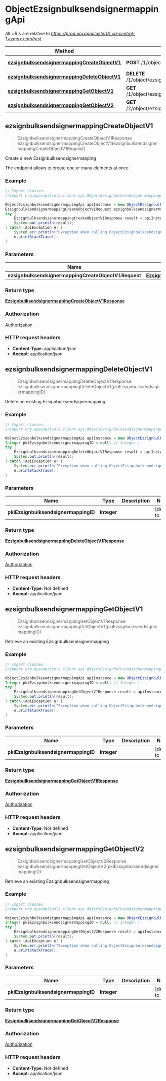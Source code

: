 # ObjectEzsignbulksendsignermappingApi

All URIs are relative to *https://prod.api.appcluster01.ca-central-1.ezmax.com/rest*

Method | HTTP request | Description
------------- | ------------- | -------------
[**ezsignbulksendsignermappingCreateObjectV1**](ObjectEzsignbulksendsignermappingApi.md#ezsignbulksendsignermappingCreateObjectV1) | **POST** /1/object/ezsignbulksendsignermapping | Create a new Ezsignbulksendsignermapping
[**ezsignbulksendsignermappingDeleteObjectV1**](ObjectEzsignbulksendsignermappingApi.md#ezsignbulksendsignermappingDeleteObjectV1) | **DELETE** /1/object/ezsignbulksendsignermapping/{pkiEzsignbulksendsignermappingID} | Delete an existing Ezsignbulksendsignermapping
[**ezsignbulksendsignermappingGetObjectV1**](ObjectEzsignbulksendsignermappingApi.md#ezsignbulksendsignermappingGetObjectV1) | **GET** /1/object/ezsignbulksendsignermapping/{pkiEzsignbulksendsignermappingID} | Retrieve an existing Ezsignbulksendsignermapping
[**ezsignbulksendsignermappingGetObjectV2**](ObjectEzsignbulksendsignermappingApi.md#ezsignbulksendsignermappingGetObjectV2) | **GET** /2/object/ezsignbulksendsignermapping/{pkiEzsignbulksendsignermappingID} | Retrieve an existing Ezsignbulksendsignermapping



## ezsignbulksendsignermappingCreateObjectV1

> EzsignbulksendsignermappingCreateObjectV1Response ezsignbulksendsignermappingCreateObjectV1(ezsignbulksendsignermappingCreateObjectV1Request)

Create a new Ezsignbulksendsignermapping

The endpoint allows to create one or many elements at once.

### Example

```java
// Import classes:
//import org.openapitools.client.api.ObjectEzsignbulksendsignermappingApi;

ObjectEzsignbulksendsignermappingApi apiInstance = new ObjectEzsignbulksendsignermappingApi();
EzsignbulksendsignermappingCreateObjectV1Request ezsignbulksendsignermappingCreateObjectV1Request = new EzsignbulksendsignermappingCreateObjectV1Request(); // EzsignbulksendsignermappingCreateObjectV1Request | 
try {
    EzsignbulksendsignermappingCreateObjectV1Response result = apiInstance.ezsignbulksendsignermappingCreateObjectV1(ezsignbulksendsignermappingCreateObjectV1Request);
    System.out.println(result);
} catch (ApiException e) {
    System.err.println("Exception when calling ObjectEzsignbulksendsignermappingApi#ezsignbulksendsignermappingCreateObjectV1");
    e.printStackTrace();
}
```

### Parameters


Name | Type | Description  | Notes
------------- | ------------- | ------------- | -------------
 **ezsignbulksendsignermappingCreateObjectV1Request** | [**EzsignbulksendsignermappingCreateObjectV1Request**](EzsignbulksendsignermappingCreateObjectV1Request.md)|  |

### Return type

[**EzsignbulksendsignermappingCreateObjectV1Response**](EzsignbulksendsignermappingCreateObjectV1Response.md)

### Authorization

[Authorization](../README.md#Authorization)

### HTTP request headers

- **Content-Type**: application/json
- **Accept**: application/json


## ezsignbulksendsignermappingDeleteObjectV1

> EzsignbulksendsignermappingDeleteObjectV1Response ezsignbulksendsignermappingDeleteObjectV1(pkiEzsignbulksendsignermappingID)

Delete an existing Ezsignbulksendsignermapping



### Example

```java
// Import classes:
//import org.openapitools.client.api.ObjectEzsignbulksendsignermappingApi;

ObjectEzsignbulksendsignermappingApi apiInstance = new ObjectEzsignbulksendsignermappingApi();
Integer pkiEzsignbulksendsignermappingID = null; // Integer | 
try {
    EzsignbulksendsignermappingDeleteObjectV1Response result = apiInstance.ezsignbulksendsignermappingDeleteObjectV1(pkiEzsignbulksendsignermappingID);
    System.out.println(result);
} catch (ApiException e) {
    System.err.println("Exception when calling ObjectEzsignbulksendsignermappingApi#ezsignbulksendsignermappingDeleteObjectV1");
    e.printStackTrace();
}
```

### Parameters


Name | Type | Description  | Notes
------------- | ------------- | ------------- | -------------
 **pkiEzsignbulksendsignermappingID** | **Integer**|  | [default to null]

### Return type

[**EzsignbulksendsignermappingDeleteObjectV1Response**](EzsignbulksendsignermappingDeleteObjectV1Response.md)

### Authorization

[Authorization](../README.md#Authorization)

### HTTP request headers

- **Content-Type**: Not defined
- **Accept**: application/json


## ezsignbulksendsignermappingGetObjectV1

> EzsignbulksendsignermappingGetObjectV1Response ezsignbulksendsignermappingGetObjectV1(pkiEzsignbulksendsignermappingID)

Retrieve an existing Ezsignbulksendsignermapping



### Example

```java
// Import classes:
//import org.openapitools.client.api.ObjectEzsignbulksendsignermappingApi;

ObjectEzsignbulksendsignermappingApi apiInstance = new ObjectEzsignbulksendsignermappingApi();
Integer pkiEzsignbulksendsignermappingID = null; // Integer | 
try {
    EzsignbulksendsignermappingGetObjectV1Response result = apiInstance.ezsignbulksendsignermappingGetObjectV1(pkiEzsignbulksendsignermappingID);
    System.out.println(result);
} catch (ApiException e) {
    System.err.println("Exception when calling ObjectEzsignbulksendsignermappingApi#ezsignbulksendsignermappingGetObjectV1");
    e.printStackTrace();
}
```

### Parameters


Name | Type | Description  | Notes
------------- | ------------- | ------------- | -------------
 **pkiEzsignbulksendsignermappingID** | **Integer**|  | [default to null]

### Return type

[**EzsignbulksendsignermappingGetObjectV1Response**](EzsignbulksendsignermappingGetObjectV1Response.md)

### Authorization

[Authorization](../README.md#Authorization)

### HTTP request headers

- **Content-Type**: Not defined
- **Accept**: application/json


## ezsignbulksendsignermappingGetObjectV2

> EzsignbulksendsignermappingGetObjectV2Response ezsignbulksendsignermappingGetObjectV2(pkiEzsignbulksendsignermappingID)

Retrieve an existing Ezsignbulksendsignermapping



### Example

```java
// Import classes:
//import org.openapitools.client.api.ObjectEzsignbulksendsignermappingApi;

ObjectEzsignbulksendsignermappingApi apiInstance = new ObjectEzsignbulksendsignermappingApi();
Integer pkiEzsignbulksendsignermappingID = null; // Integer | 
try {
    EzsignbulksendsignermappingGetObjectV2Response result = apiInstance.ezsignbulksendsignermappingGetObjectV2(pkiEzsignbulksendsignermappingID);
    System.out.println(result);
} catch (ApiException e) {
    System.err.println("Exception when calling ObjectEzsignbulksendsignermappingApi#ezsignbulksendsignermappingGetObjectV2");
    e.printStackTrace();
}
```

### Parameters


Name | Type | Description  | Notes
------------- | ------------- | ------------- | -------------
 **pkiEzsignbulksendsignermappingID** | **Integer**|  | [default to null]

### Return type

[**EzsignbulksendsignermappingGetObjectV2Response**](EzsignbulksendsignermappingGetObjectV2Response.md)

### Authorization

[Authorization](../README.md#Authorization)

### HTTP request headers

- **Content-Type**: Not defined
- **Accept**: application/json

